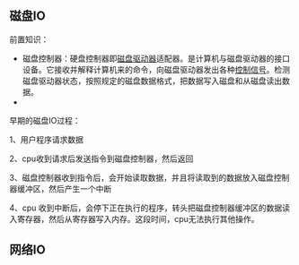 ## 磁盘IO

前置知识：

- 磁盘控制器：硬盘控制器即[磁盘驱动器](https://baike.baidu.com/item/磁盘驱动器)适配器。是计算机与磁盘驱动器的接口设备。它接收并解释计算机来的命令，向磁盘驱动器发出各种[控制信号](https://baike.baidu.com/item/控制信号)。检测磁盘驱动器状态，按照规定的磁盘数据格式，把数据写入磁盘和从磁盘读出数据。
- 

早期的磁盘IO过程：

1、用户程序请求数据

2、cpu收到请求后发送指令到磁盘控制器，然后返回

3、磁盘控制器收到指令后，会开始读取数据，并且将读取到的数据放入磁盘控制器缓冲区，然后产生一个中断

4、cpu 收到中断后，会停下正在执行的程序，转头把磁盘控制器缓冲区的数据读入寄存器，然后从寄存器写入内存。这段时间，cpu无法执行其他操作。

## 网络IO

